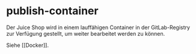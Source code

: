 # publish-container

Der Juice Shop wird in einem lauffähigen Container in der GitLab-Registry zur Verfügung gestellt, um weiter bearbeitet werden zu können.

Siehe [[Docker]].